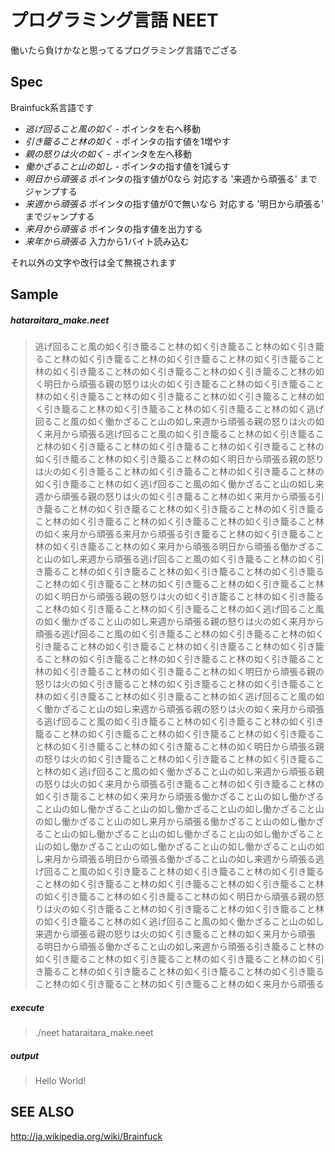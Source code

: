 プログラミング言語 NEET
====

働いたら負けかなと思ってるプログラミング言語でござる

Spec
----

Brainfuck系言語です

- *逃げ回ること風の如く* - ポインタを右へ移動
- *引き籠ること林の如く* - ポインタの指す値を1増やす
- *親の怒りは火の如く* - ポインタを左へ移動
- *働かざること山の如し* - ポインタの指す値を1減らす
- *明日から頑張る* ポインタの指す値が0なら 対応する '来週から頑張る' までジャンプする
- *来週から頑張る* ポインタの指す値が0で無いなら 対応する '明日から頑張る' までジャンプする
- *来月から頑張る* ポインタの指す値を出力する
- *来年から頑張る* 入力から1バイト読み込む


それ以外の文字や改行は全て無視されます

Sample
----

##### hataraitara_make.neet

> 逃げ回ること風の如く引き籠ること林の如く引き籠ること林の如く引き籠ること林の如く引き籠ること林の如く引き籠ること林の如く引き籠ること林の如く引き籠ること林の如く引き籠ること林の如く引き籠ること林の如く明日から頑張る親の怒りは火の如く引き籠ること林の如く引き籠ること林の如く引き籠ること林の如く引き籠ること林の如く引き籠ること林の如く引き籠ること林の如く引き籠ること林の如く引き籠ること林の如く逃げ回ること風の如く働かざること山の如し来週から頑張る親の怒りは火の如く来月から頑張る﻿逃げ回ること風の如く引き籠ること林の如く引き籠ること林の如く引き籠ること林の如く引き籠ること林の如く引き籠ること林の如く引き籠ること林の如く引き籠ること林の如く明日から頑張る親の怒りは火の如く引き籠ること林の如く引き籠ること林の如く引き籠ること林の如く引き籠ること林の如く逃げ回ること風の如く働かざること山の如し来週から頑張る親の怒りは火の如く引き籠ること林の如く来月から頑張る﻿引き籠ること林の如く引き籠ること林の如く引き籠ること林の如く引き籠ること林の如く引き籠ること林の如く引き籠ること林の如く引き籠ること林の如く来月から頑張る﻿来月から頑張る﻿引き籠ること林の如く引き籠ること林の如く引き籠ること林の如く来月から頑張る﻿明日から頑張る働かざること山の如し来週から頑張る逃げ回ること風の如く引き籠ること林の如く引き籠ること林の如く引き籠ること林の如く引き籠ること林の如く引き籠ること林の如く引き籠ること林の如く引き籠ること林の如く引き籠ること林の如く明日から頑張る親の怒りは火の如く引き籠ること林の如く引き籠ること林の如く引き籠ること林の如く引き籠ること林の如く逃げ回ること風の如く働かざること山の如し来週から頑張る親の怒りは火の如く来月から頑張る﻿逃げ回ること風の如く引き籠ること林の如く引き籠ること林の如く引き籠ること林の如く引き籠ること林の如く引き籠ること林の如く引き籠ること林の如く引き籠ること林の如く引き籠ること林の如く引き籠ること林の如く引き籠ること林の如く引き籠ること林の如く明日から頑張る親の怒りは火の如く引き籠ること林の如く引き籠ること林の如く引き籠ること林の如く引き籠ること林の如く引き籠ること林の如く逃げ回ること風の如く働かざること山の如し来週から頑張る親の怒りは火の如く来月から頑張る﻿逃げ回ること風の如く引き籠ること林の如く引き籠ること林の如く引き籠ること林の如く引き籠ること林の如く引き籠ること林の如く引き籠ること林の如く引き籠ること林の如く引き籠ること林の如く明日から頑張る親の怒りは火の如く引き籠ること林の如く引き籠ること林の如く引き籠ること林の如く逃げ回ること風の如く働かざること山の如し来週から頑張る親の怒りは火の如く来月から頑張る﻿引き籠ること林の如く引き籠ること林の如く引き籠ること林の如く来月から頑張る﻿働かざること山の如し働かざること山の如し働かざること山の如し働かざること山の如し働かざること山の如し働かざること山の如し来月から頑張る﻿働かざること山の如し働かざること山の如し働かざること山の如し働かざること山の如し働かざること山の如し働かざること山の如し働かざること山の如し働かざること山の如し来月から頑張る﻿明日から頑張る働かざること山の如し来週から頑張る逃げ回ること風の如く引き籠ること林の如く引き籠ること林の如く引き籠ること林の如く引き籠ること林の如く引き籠ること林の如く引き籠ること林の如く引き籠ること林の如く引き籠ること林の如く明日から頑張る親の怒りは火の如く引き籠ること林の如く引き籠ること林の如く引き籠ること林の如く引き籠ること林の如く逃げ回ること風の如く働かざること山の如し来週から頑張る親の怒りは火の如く引き籠ること林の如く来月から頑張る﻿明日から頑張る働かざること山の如し来週から頑張る引き籠ること林の如く引き籠ること林の如く引き籠ること林の如く引き籠ること林の如く引き籠ること林の如く引き籠ること林の如く引き籠ること林の如く引き籠ること林の如く引き籠ること林の如く引き籠ること林の如く来月から頑張る﻿

##### execute
> ./neet hataraitara_make.neet

##### output

> Hello World!


SEE ALSO
----
http://ja.wikipedia.org/wiki/Brainfuck
